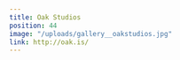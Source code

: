```yaml
---
title: Oak Studios
position: 44
image: "/uploads/gallery__oakstudios.jpg"
link: http://oak.is/
---
```


